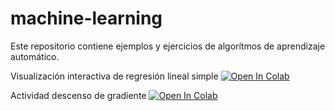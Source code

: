 # machine-learning
Este repositorio contiene ejemplos y ejercicios de algorítmos de aprendizaje automático.

Visualización interactiva de regresión lineal simple
[![Open In Colab](https://colab.research.google.com/assets/colab-badge.svg)](
https://colab.research.google.com/github/noe-tec/machine-learning/blob/main/notebooks/actividad-1-lr.ipynb)

Actividad descenso de gradiente
[![Open In Colab](https://colab.research.google.com/assets/colab-badge.svg)](
https://colab.research.google.com/github/noe-tec/machine-learning/blob/main/notebooks/actividad-descenso-gradiente.ipynb)